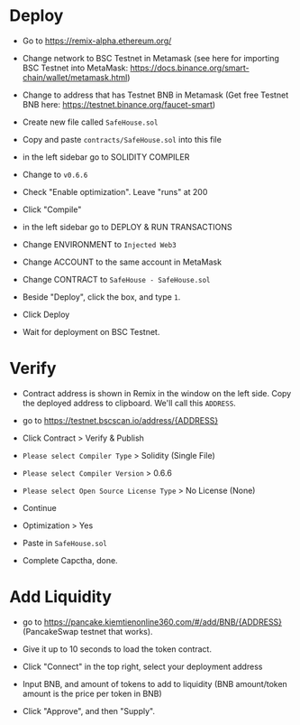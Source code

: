 # Deploy

- Go to https://remix-alpha.ethereum.org/

- Change network to BSC Testnet in Metamask (see here for importing BSC Testnet into MetaMask: https://docs.binance.org/smart-chain/wallet/metamask.html)

- Change to address that has Testnet BNB in Metamask (Get free Testnet BNB here: https://testnet.binance.org/faucet-smart)

- Create new file called `SafeHouse.sol`

- Copy and paste `contracts/SafeHouse.sol` into this file

- in the left sidebar go to SOLIDITY COMPILER

- Change to `v0.6.6`

- Check "Enable optimization". Leave "runs" at 200

- Click "Compile"

- in the left sidebar go to DEPLOY & RUN TRANSACTIONS

- Change ENVIRONMENT to `Injected Web3`

- Change ACCOUNT to the same account in MetaMask

- Change CONTRACT to `SafeHouse - SafeHouse.sol`

- Beside "Deploy", click the box, and type `1`.

- Click Deploy

- Wait for deployment on BSC Testnet.

  
  

# Verify

- Contract address is shown in Remix in the window on the left side. Copy the deployed address to clipboard. We'll call this `ADDRESS`.

- go to https://testnet.bscscan.io/address/{ADDRESS}

- Click Contract > Verify & Publish

- `Please select Compiler Type` > Solidity (Single File)

- `Please select Compiler Version` > 0.6.6

- `Please select Open Source License Type` > No License (None)

- Continue

- Optimization > Yes

- Paste in `SafeHouse.sol`

- Complete Capctha, done.



# Add Liquidity

- go to https://pancake.kiemtienonline360.com/#/add/BNB/{ADDRESS} (PancakeSwap testnet that works). 

- Give it up to 10 seconds to load the token contract.

- Click "Connect" in the top right, select your deployment address

- Input BNB, and amount of tokens to add to liquidity (BNB amount/token amount is the price per token in BNB)

- Click "Approve", and then "Supply".